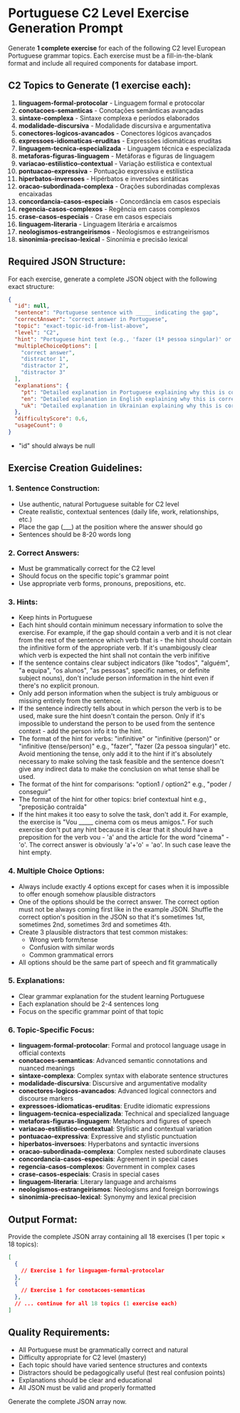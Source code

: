 # Portuguese C2 Level Exercise Generation Prompt

Generate **1 complete exercise** for each of the following C2 level European Portuguese grammar topics. Each exercise must be a fill-in-the-blank format and include all required components for database import.

## C2 Topics to Generate (1 exercise each):

1. **linguagem-formal-protocolar** - Linguagem formal e protocolar
2. **conotacoes-semanticas** - Conotações semânticas avançadas
3. **sintaxe-complexa** - Sintaxe complexa e períodos elaborados
4. **modalidade-discursiva** - Modalidade discursiva e argumentativa
5. **conectores-logicos-avancados** - Conectores lógicos avançados
6. **expressoes-idiomaticas-eruditas** - Expressões idiomáticas eruditas
7. **linguagem-tecnica-especializada** - Linguagem técnica e especializada
8. **metaforas-figuras-linguagem** - Metáforas e figuras de linguagem
9. **variacao-estilistico-contextual** - Variação estilística e contextual
10. **pontuacao-expressiva** - Pontuação expressiva e estilística
11. **hiperbatos-inversoes** - Hipérbatos e inversões sintáticas
12. **oracao-subordinada-complexa** - Orações subordinadas complexas encaixadas
13. **concordancia-casos-especiais** - Concordância em casos especiais
14. **regencia-casos-complexos** - Regência em casos complexos
15. **crase-casos-especiais** - Crase em casos especiais
16. **linguagem-literaria** - Linguagem literária e arcaísmos
17. **neologismos-estrangeirismos** - Neologismos e estrangeirismos
18. **sinonimia-precisao-lexical** - Sinonímia e precisão lexical

## Required JSON Structure:

For each exercise, generate a complete JSON object with the following exact structure:

```json
{
  "id": null,
  "sentence": "Portuguese sentence with _____ indicating the gap",
  "correctAnswer": "correct answer in Portuguese",
  "topic": "exact-topic-id-from-list-above",
  "level": "C2",
  "hint": "Portuguese hint text (e.g., 'fazer (1ª pessoa singular)' or 'poder / conseguir')",
  "multipleChoiceOptions": [
    "correct answer",
    "distractor 1", 
    "distractor 2",
    "distractor 3"
  ],
  "explanations": {
    "pt": "Detailed explanation in Portuguese explaining why this is correct and quoting the relevant grammar rule",
    "en": "Detailed explanation in English explaining why this is correct and quoting the relevant grammar rule",
    "uk": "Detailed explanation in Ukrainian explaining why this is correct and quoting the relevant grammar rule"
  },
  "difficultyScore": 0.6,
  "usageCount": 0
}
```
- "id" should always be null

## Exercise Creation Guidelines:

### 1. Sentence Construction:
- Use authentic, natural Portuguese suitable for C2 level
- Create realistic, contextual sentences (daily life, work, relationships, etc.)
- Place the gap (\_\_\_) at the position where the answer should go
- Sentences should be 8-20 words long

### 2. Correct Answers:
- Must be grammatically correct for the C2 level
- Should focus on the specific topic's grammar point
- Use appropriate verb forms, pronouns, prepositions, etc.

### 3. Hints:
- Keep hints in Portuguese
- Each hint should contain minimum necessary information to solve the exercise. For example, if the gap should contain a verb and it is not clear from the rest of the sentence which verb that is - the hint should contain the infinitive form of the appropriate verb. If it's unambigously clear which verb is expected the hint shall not contain the verb inifitive
- If the sentence contains clear subject indicators (like "todos", "alguém", "a equipa", "os alunos", "as pessoas", specific names, or definite subject nouns), don't include person information in the hint even if there's no explicit pronoun.
- Only add person information when the subject is truly ambiguous or missing entirely from the sentence.
- If the sentence indirectly tells about in which person the verb is to be used, make sure the hint doesn't contain the person. Only if it's impossible to understand the person to be used from the sentence context - add the person info it to the hint.
- The format of the hint for verbs: "infinitive" or "infinitive (person)" or "infinitive (tense/person)" e.g., "fazer", "fazer (2a pessoa singular)" etc. Avoid mentioning the tense, only add it to the hint if it's absolutely necessary to make solving the task feasible and the sentence doesn't give any indirect data to make the conclusion on what tense shall be used.
- The format of the hint for comparisons: "option1 / option2" e.g., "poder / conseguir"  
- The format of the hint for other topics: brief contextual hint e.g., "preposição contraída"
- If the hint makes it too easy to solve the task, don't add it. For example, the exercise is "Vou _____ cinema com os meus amigos.". For such exercise don't put any hint because it is clear that it should have a preposition for the verb vou - 'a' and the article for the word "cinema" - 'o'. The correct answer is obviously 'a'+'o' = 'ao'. In such case leave the hint empty.

### 4. Multiple Choice Options:
- Always include exactly 4 options except for cases when it is impossible to offer enough somehow plausible distractors
- One of the options should be the correct answer. The correct option must not be always coming first like in the example JSON. Shuffle the correct option's position in the JSON so that it's sometimes 1st, sometimes 2nd, sometimes 3rd and sometimes 4th.
- Create 3 plausible distractors that test common mistakes:
  - Wrong verb form/tense
  - Confusion with similar words
  - Common grammatical errors
- All options should be the same part of speech and fit grammatically

### 5. Explanations:
- Clear grammar explanation for the student learning Portuguese  
- Each explanation should be 2-4 sentences long
- Focus on the specific grammar point of that topic

### 6. Topic-Specific Focus:
- **linguagem-formal-protocolar**: Formal and protocol language usage in official contexts
- **conotacoes-semanticas**: Advanced semantic connotations and nuanced meanings
- **sintaxe-complexa**: Complex syntax with elaborate sentence structures
- **modalidade-discursiva**: Discursive and argumentative modality
- **conectores-logicos-avancados**: Advanced logical connectors and discourse markers
- **expressoes-idiomaticas-eruditas**: Erudite idiomatic expressions
- **linguagem-tecnica-especializada**: Technical and specialized language
- **metaforas-figuras-linguagem**: Metaphors and figures of speech
- **variacao-estilistico-contextual**: Stylistic and contextual variation
- **pontuacao-expressiva**: Expressive and stylistic punctuation
- **hiperbatos-inversoes**: Hyperbatons and syntactic inversions
- **oracao-subordinada-complexa**: Complex nested subordinate clauses
- **concordancia-casos-especiais**: Agreement in special cases
- **regencia-casos-complexos**: Government in complex cases
- **crase-casos-especiais**: Crasis in special cases
- **linguagem-literaria**: Literary language and archaisms
- **neologismos-estrangeirismos**: Neologisms and foreign borrowings
- **sinonimia-precisao-lexical**: Synonymy and lexical precision

## Output Format:

Provide the complete JSON array containing all 18 exercises (1 per topic × 18 topics):

```json
[
  {
    // Exercise 1 for linguagem-formal-protocolar
  },
  {
    // Exercise 1 for conotacoes-semanticas  
  },
  // ... continue for all 18 topics (1 exercise each)
]
```

## Quality Requirements:
- All Portuguese must be grammatically correct and natural
- Difficulty appropriate for C2 level (mastery)
- Each topic should have varied sentence structures and contexts
- Distractors should be pedagogically useful (test real confusion points)
- Explanations should be clear and educational
- All JSON must be valid and properly formatted

Generate the complete JSON array now.